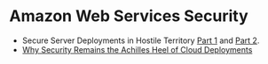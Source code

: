 <!-- -
Title: Amazon Web Services Security 
Description: Notes and links on security matters on AWS
First Published: 2015-07-30
- -->

Amazon Web Services Security
============================

*   Secure Server Deployments in Hostile Territory [Part 1][1] and [Part 2][2].
*   [Why Security Remains the Achilles Heel of Cloud Deployments][3]

<!-- Links -->
[1]: http://www.linuxjournal.com/content/secure-server-deployments-hostile-territory
[2]: http://www.linuxjournal.com/content/secure-server-deployments-hostile-territory-part-ii
[3]: http://blog.evident.io/blog/2015/7/29/why-security-remains-the-achilles-heel-of-cloud-deployments
